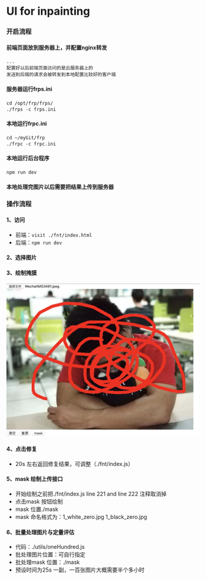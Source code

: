 # UI for inpainting

### 开启流程
#### 前端页面放到服务器上，并配置nginx转发
```
...
配置好以后前端页面访问的是云服务器上的
发送到后端的请求会被转发到本地配置比较好的客户端
```
#### 服务器运行frps.ini
```
cd /opt/frp/frps/
./frps -c frps.ini
```
#### 本地运行frpc.ini
```
cd ~/myGit/frp
./frpc -c frpc.ini
```
#### 本地运行后台程序
```
npm run dev
```
#### 本地处理完图片以后需要把结果上传到服务器

### 操作流程
#### 1、访问
- 前端：`visit ./fnt/index.html`
- 后端：`npm run dev`

#### 2、选择图片

#### 3、绘制掩膜
![image](./img/inpaint.jpg)

#### 4、点击修复
- 20s 左右返回修复结果，可调整（./fnt/index.js）

#### 5、mask 绘制上传接口
- 开始绘制之前把./fnt/index.js line 221 and line 222 注释取消掉<br>
- 点击mask 按钮绘制<br>
- mask 位置./mask<br>
- mask 命名格式为：1_white_zero.jpg  1_black_zero.jpg

#### 6、批量处理图片与定量评估
- 代码：./utils/oneHundred.js
- 批处理图片位置：可自行指定
- 批处理mask 位置：./mask
- 预设时间为25s 一副，一百张图片大概需要半个多小时


